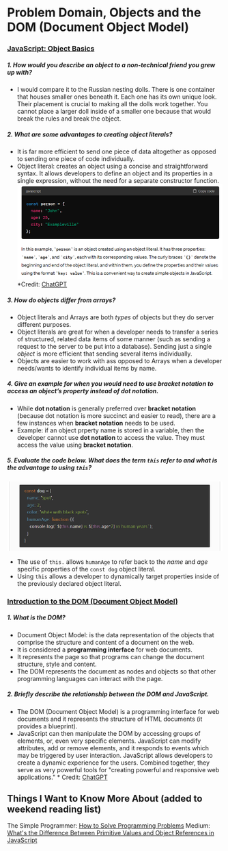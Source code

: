 # Problem Domain, Objects and the DOM (Document Object Model)

### [JavaScript: Object Basics](https://developer.mozilla.org/en-US/docs/Learn/JavaScript/Objects/Basics)

##### 1. How would you describe an object to a non-technical friend you grew up with?
- I would compare it to the Russian nesting dolls. There is one container that houses smaller ones beneath it. Each one has its own unique look. Their placement is crucial to making all the dolls work together. You cannot place a larger doll inside of a smaller one because that would break the rules and break the object.

##### 2. What are some advantages to creating object literals?
- It is far more efficient to send one piece of data altogether as opposed to sending one piece of code individually. 
- Object literal: creates an object using a concise and straightforward syntax. It allows developers to define an object and its properties in a single expression, without the need for a separate constructor function.
![Definition of Object Literal](./code-201/assets/ChatCPT.ObjectLiteral.png)
*Credit: [ChatGPT](https://chat.openai.com/share/bb4a1d3b-3f30-4716-953f-4dd1ce775ea5)

##### 3. How do objects differ from arrays?
- Object literals and Arrays are both *types* of objects but they do server different purposes.
- Object literals are great for when a developer needs to transfer a series of structured, related data items of some manner (such as sending a request to the server to be put into a database). Sending just a single *object* is more efficient that sending several items individually.
- Objects are easier to work with ass opposed to Arrays when a developer needs/wants to identify individual items by name.

##### 4. Give an example for when you would need to use bracket notation to access an object’s property instead of dot notation.
- While **dot notation** is generally preferred over **bracket notation** (because dot notation is more succinct and easier to read), there are a few instances when **bracket notation** needs to be used.
- Example: if an object prperty name is stored in a variable, then the developer cannot use **dot notation** to access the value. They must access the value using **bracket notation**.

##### 5. Evaluate the code below. What does the term `this` refer to and what is the advantage to using `this`?
![Evaluate this block of code for reading06](./assets/EvaluateThisBlockOfCodeReading06.png)

- The use of `this.` allows `humanAge` to refer back to the *name* and *age* specific properties of the `const dog` object literal.
- Using `this` allows a developer to dynamically target properties inside of the previously declared object literal.


### [Introduction to the DOM (Document Object Model)](https://developer.mozilla.org/en-US/docs/Web/API/Document_Object_Model/Introduction)

##### 1. What is the DOM?
- Document Object Model: is the data representation of the objects that comprise the structure and content of a document on the web. 
- It is considered a **programming interface** for web documents.
- It represents the page so that programs can change the document structure, style and content.
- The DOM represents the document as nodes and objects so that other programming languages can interact with the page.

##### 2. Briefly describe the relationship between the DOM and JavaScript.
- The DOM (Document Object Model) is a programming interface for web documents and it represents the structure of HTML documents (it provides a blueprint).
- JavaScript can then manipulate the DOM by accessing groups of elements, or, even very specific elements. JavaScript can modify attributes, add or remove elements, and it responds to events which may be triggered by user interaction. JavaScript allows developers to create a dynamic experience for the users. Combined together, they serve as very powerful tools for "creating powerful and responsive web applications." * Credit: [ChatGPT](https://chat.openai.com/share/afd049fa-1414-4dd9-9d40-cc91b10223ec)


## Things I Want to Know More About (added to weekend reading list)
The Simple Programmer: [How to Solve Programming Problems](https://simpleprogrammer.com/solving-problems-breaking-it-down/)
Medium: [What's the Difference Between Primitive Values and Object References in JavaScript](https://betterprogramming.pub/intermediate-javascript-whats-the-difference-between-primitive-values-and-object-references-e863d70677b)